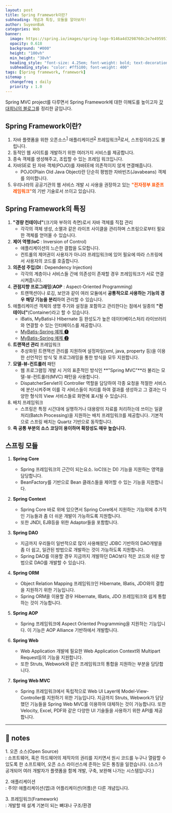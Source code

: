 ```yaml
---
layout: post
title: Spring Framework이란?
subheading: 개념과 특징, 모듈을 알아보자!
author: SuyeonBak
categories: Web
banner:
  image: https://spring.io/images/spring-logo-9146a4d3298760c2e7e49595184e1975.svg
  opacity: 0.618
  background: "#000"
  height: "100vh"
  min_height: "38vh"
  heading_style: "font-size: 4.25em; font-weight: bold; text-decoration: none"
  subheading_style: "color: #ff5100; font-weight: 400"
tags: [Spring framework, framework]
sitemap :
  changefreq : daily
  priority : 1.0
---
```


Spring MVC project를 다루면서 Spring Framework에 대한 이해도를 높이고자 [갓대희님의 블로그](https://goddaehee.tistory.com/156)를 정리한 글입니다.







## Spring Framework이란?

1. 자바 플랫폼을 위한 오픈소스<sup>[1](#footnote_1)</sup> 애플리케이션<sup>[2](#footnote_2)</sup> 프레임워크<sup>[3](#footnote_3)</sup>로서, 스프링이라고도 불립니다. 
2. 동적인 웹 사이트를 개발하기 위한 여러가지 서비스를 제공합니다.
3. 종속 객체를 생성해주고,  조립할 수 있는 프레임 워크입니다.
4. 자바SE로 된 자바 객체(POJO)를 자바EE에 의존적이지 않게 연결해줍니다.
   - POJO(Plain Old Java Object)란 단순히 평범한 자바빈즈(Javabeans) 객체를 의미합니다.
5. 우리나라의 공공기관의 웹 서비스 개발 시 사용을 권장하고 있는 <span style="color:#ff5100">**"전자정부 표준프레임워크"**</span>의 기반 기술로서 쓰이고 있습니다.







## Spring Framework의 특징

1. **"경량 컨테이너"**(크기와 부하의 측면)로서 자바 객체를 직접 관리
   - 각각의 객체 생성, 소멸과 같은 라이프 사이클을 관리하며 스프링으로부터 필요한 객체를 얻어올 수 있습니다.
2. **제어 역행**(**IoC** : Inversion of Control)
   - 애플리케이션의 느슨한 결합을 도모합니다.
   - 컨트롤의 제어권이 사용자가 아니라 프레임워크에 있어 필요에 따라 스프링에서 사용자의 코드를 호출합니다.
3. **의존성 주입**(**DI** : Dependency Injection)
   - 각각의 계층이나 서비스들 간에 의존성이 존재할 경우 프레임워크가 서로 연결시켜줍니다.
4. **관점지향 프로그래밍**(**AOP** : Aspect-Oriented Programming)
   - 트랜잭션이나 로깅, 보안과 같이 여러 모듈에서 **공통적으로 사용하는 기능의 경우 해당 기능을 분리**하여 관리할 수 있습니다.
5. 애플리케이션 객체의 생명 주기와 설정을 포함하고 관리한다는 점에서 일종의 **"컨테이너"**(Container)라고 할 수 있습니다.
   - iBatis, MyBatis나 Hibernate 등 완성도가 높은 데이터베이스처리 라이브러리와 연결할 수 있는 인터페이스를 제공합니다.
   - [MyBatis-Spring 예제 ➊](https://suyeon-b.github.io/db/2021/08/23/Spring-Mybatis-%EC%97%B0%EB%8F%99-%EC%98%88%EC%A0%9C.html)
   - [MyBatis-Spring 예제 ➋](https://suyeon-b.github.io/db/2021/08/23/Spring-Mybatis-%EC%97%B0%EB%8F%99-%EC%98%88%EC%A0%9C-2.html)
6. **트랜잭션 관리** 프레임워크
   - 추상화된 트랜잭션 관리를 지원하며 설정파일(xml, java, property 등)을 이용한 선언적인 방식 및 프로그래밍을 통한 방식을 모두 지원합니다.
7. **모델-뷰-컨트롤러** 패턴
   - 웹 프로그램밍 개발 시 거의 표준적인 방식인 **"Spring MVC"**라 불리는 모델-뷰-컨트롤러(MVC) 패턴을 사용합니다. 
   - DispatcherServlet이 Controller 역할을 담당하여 각종 요청을 적절한 서비스에 분산시켜주며 이를 각 서비스들이 처리를 하여 결과를 생성하고 그 결과는 다양한 형식의 View 서비스들로 화면에 표시될 수 있습니다.
8. 배치 프레임워크
   - 스프링은 특정 시간대에 실행하거나 대용량의 자료를 처리하는데 쓰이는 일괄 처리(Batch Processing)을 지원하는 배치 프레임워크를 제공합니다. 기본적으로 스프링 배치는 Quartz 기반으로 동작합니다.
9. **즉 공통 부분의 소스 코딩이 용이하며 확장성도 매우 높습니다.**







## 스프링 모듈

1. **Spring Core**

   - Spring 프레임워크의 근간이 되는요소. IoC(또는 DI) 기능을 지원하는 영역을 담당합니다.
   - BeanFactory를 기반으로 Bean 클래스들을 제어할 수 있는 기능을 지원합니다.

2. **Spring Context**

   - Spring Core 바로 위에 있으면서 Spring Core에서 지원하는 기능외에 추가적인 기능들과 좀 더 쉬운 개발이 가능하도록 지원합니다.
   - 또한 JNDI, EJB등을 위한 Adaptor들을 포함합니다.

3. **Spring DAO**

   - 지금까지 우리들이 일반적으로 많이 사용해왔던 JDBC 기반하의 DAO개발을 좀 더 쉽고, 일관된 방법으로 개발하는 것이 가능하도록 지원합니다.
   - Spring DAO를 이용할 경우 지금까지 개발하던 DAO보다 적은 코드와 쉬운 방법으로 DAO를 개발할 수 있습니다.

4. **Spring ORM**

   - Object Relation Mapping 프레임워크인 Hibernate, IBatis, JDO와의 결합을 지원하기 위한 기능입니다.
   - Spring ORM을 이용할 경우 Hibernate, IBatis, JDO 프레임워크와 쉽게 통합하는 것이 가능합니다.

5. **Spring AOP**

   - Spring 프레임워크에 Aspect Oriented Programming을 지원하는 기능입니다. 이 기능은 AOP Alliance 기반하에서 개발합니다.

6. **Spring Web**

   - Web Application 개발에 필요한 Web Application Context와 Multipart Request등의 기능을 지원합니다.
   - 또한 Struts, Webwork와 같은 프레임워크의 통합을 지원하는 부분을 담당합니다.

7. **Spring Web MVC**

   - Spring 프레임워크에서 독립적으로 Web UI Layer에 Model-View-Controller를 지원하기 위한 기능입니다. 지금까지 Struts, Webwork가 담당했던 기능들을 Spring Web MVC를 이용하여 대체하는 것이 가능합니다. 또한 Velocity, Excel, PDF와 같은 다양한 UI 기술들을 사용하기 위한 API를 제공합니다.

     

   

---

## 📍 notes

<a name="footnote_1">1.</a> 오픈 소스(Open Source)<br>: 소프트웨어, 혹은 하드웨어의 제작자의 권리를 지키면서 원시 코드를 누구나 열람할 수 있도록 한 소프트웨어, 오픈 소스 라이선스에 준하는 모든 통칭을 일컫습니다. (소스가 공개되어 여러 개발자가 플랫폼을 함께 개발, 구축, 보완해 나가는 시스템입니다.)

<a name="footnote_2">2.</a> 애플리케이션<br>: 주의! 애플리케이션(앱)과 어플리케이션(어플)은 다른 개념입니다.

<a name="footnote_3">3.</a> 프레임워크(Framework)<br>: 개발할 때 설계 기본이 되는 뼈대나 구조/환경

